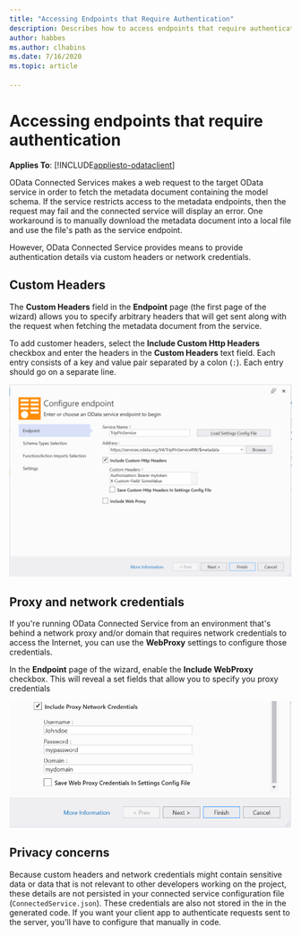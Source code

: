 ```yaml
---
title: "Accessing Endpoints that Require Authentication"
description: Describes how to access endpoints that require authentication.
author: habbes
ms.author: clhabins
ms.date: 7/16/2020
ms.topic: article
 
---
```

# Accessing endpoints that require authentication

**Applies To**: [!INCLUDE[appliesto-odataclient](../includes/appliesto-odataclient-v7.md)]

OData Connected Services makes a web request to the target OData service in order to fetch the metadata document containing the model schema. If the service restricts access to the metadata endpoints, then the request may fail and the connected service will display an error. One workaround is to manually download the metadata document into a local file and use the file's path as the service endpoint.

However, OData Connected Service provides means to provide authentication details via custom headers or network credentials.

## Custom Headers

The **Custom Headers** field in the **Endpoint** page (the first page of the wizard) allows you to specify arbitrary headers that will get sent along with the request when fetching the metadata document from the service.

To add customer headers, select the **Include Custom Http Headers** checkbox and enter the headers in the **Custom Headers** text field. Each entry consists of a key and value pair separated by a colon (`:`). Each entry should go on a separate line.

![Custom headers](../assets/2022-05-11-OCS-custom-headers.png)

## Proxy and network credentials

If you're running OData Connected Service from an environment that's behind a network proxy and/or domain that requires network credentials to access the Internet, you can use the **WebProxy** settings to configure those credentials.

In the **Endpoint** page of the wizard, enable the **Include WebProxy** checkbox. This will reveal a set fields that allow you to specify you proxy credentials

![Proxy credentials](../assets/2022-05-11-OCS-proxy-credentials.png)

## Privacy concerns

Because custom headers and network credentials might contain sensitive data or data that is not relevant to other developers working on the project, these details are not persisted in your connected service configuration file (`ConnectedService.json`). These credentials are also not stored in the in the generated code. If you want your client app to authenticate requests sent to the server, you'll have to configure that manually in code.